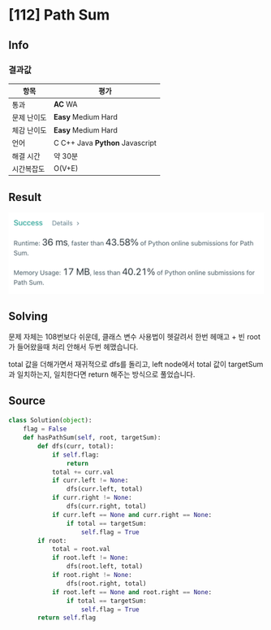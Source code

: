# [112] Path Sum

## Info

### 결과값

| 항목        | 평가                             |
| ----------- | -------------------------------- |
| 통과        | **AC** WA                        |
| 문제 난이도 | **Easy** Medium Hard             |
| 체감 난이도 | **Easy** Medium Hard             |
| 언어        | C C++ Java **Python** Javascript |
| 해결 시간   | 약 30분                          |
| 시간복잡도  | O(V+E)                           |

## Result

![112](112.png)

## Solving

문제 자체는 108번보다 쉬운데, 클래스 변수 사용법이 헷갈려서 한번 헤매고 + 빈 root가 들어왔을때 처리 안해서 두번 헤맸습니다.

total 값을 더해가면서 재귀적으로 dfs를 돌리고, left node에서 total 값이 targetSum과 일치하는지, 일치한다면 return 해주는 방식으로 풀었습니다.

## Source

```python
class Solution(object):
    flag = False
    def hasPathSum(self, root, targetSum):
        def dfs(curr, total):
            if self.flag:
                return
            total += curr.val
            if curr.left != None:
                dfs(curr.left, total)
            if curr.right != None:
                dfs(curr.right, total)
            if curr.left == None and curr.right == None:
                if total == targetSum:
                    self.flag = True
        if root:
            total = root.val
            if root.left != None:
                dfs(root.left, total)
            if root.right != None:
                dfs(root.right, total)
            if root.left == None and root.right == None:
                if total == targetSum:
                    self.flag = True
        return self.flag
```

